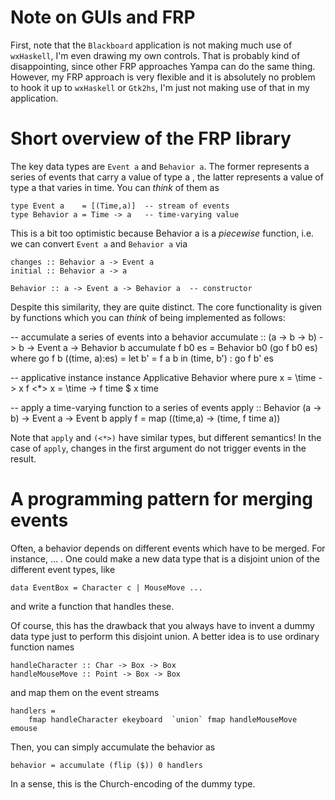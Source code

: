 Note on GUIs and FRP
====================

First, note that the `Blackboard` application is not making much use of `wxHaskell`, I'm even drawing my own controls. That is probably kind of disappointing, since other FRP approaches Yampa can do the same thing. However, my FRP approach is very flexible and it is absolutely no problem to hook it up to `wxHaskell` or `Gtk2hs`, I'm just not making use of that in my application.


Short overview of the FRP library
=================================

The key data types are `Event a` and `Behavior a`. The former represents a series of events that carry a value of type  a , the latter represents a value of type  a  that varies in time. You can *think* of them as

    type Event a    = [(Time,a)]  -- stream of events
    type Behavior a = Time -> a   -- time-varying value

This is a bit too optimistic because  Behavior a  is a *piecewise* function, i.e. we can convert `Event a` and `Behavior a` via
    
    changes :: Behavior a -> Event a
    initial :: Behavior a -> a
    
    Behavior :: a -> Event a -> Behavior a  -- constructor

Despite this similarity, they are quite distinct. The core functionality is given by functions which you can *think* of being implemented as follows:

   -- accumulate a series of events into a behavior
   accumulate :: (a -> b -> b) -> b -> Event a -> Behavior b
   accumulate f b0 es = Behavior b0 (go f b0 es)
        where
        go f b ((time, a):es) = let b' = f a b in (time, b') : go f b' es

   -- applicative instance
   instance Applicative Behavior where
        pure x  = \time -> x
        f <*> x = \time -> f time $ x time 

   -- apply a time-varying function to a series of events
   apply :: Behavior (a -> b) -> Event a -> Event b
   apply f = map (\(time,a) -> (time, f time a))

Note that `apply` and `(<*>)` have similar types, but different semantics! In the case of `apply`, changes in the first argument do not trigger events in the result.


A programming pattern for merging events
========================================

Often, a behavior depends on different events which have to be merged. For instance, ... . One could make a new data type that is a disjoint union of the different event types, like

    data EventBox = Character c | MouseMove ...

and write a function that handles these.

Of course, this has the drawback that you always have to invent a dummy data type just to perform this disjoint union. A better idea is to use ordinary function names

    handleCharacter :: Char -> Box -> Box
    handleMouseMove :: Point -> Box -> Box

and map them on the event streams

    handlers =
        fmap handleCharacter ekeyboard  `union` fmap handleMouseMove emouse

Then, you can simply accumulate the behavior as

    behavior = accumulate (flip ($)) 0 handlers


In a sense, this is the Church-encoding of the dummy type.




